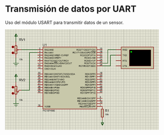 # Transmisión de datos por UART
Uso del módulo USART para transmitir datos de un sensor.

![alt text](circuito.PNG)